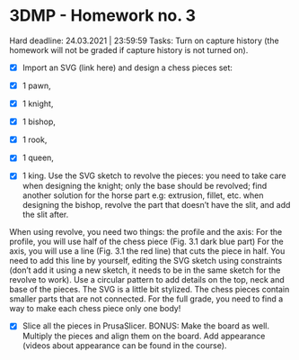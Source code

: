 # 3DMP -  Homework no. 3
Hard deadline:  24.03.2021 | 23:59:59
Tasks:
Turn on capture history (the homework will not be graded if capture history is not turned on).
- [x] Import an SVG (link here) and design a chess pieces set: 
- [x] 1 pawn, 
- [x] 1 knight, 
- [x] 1 bishop, 
- [x] 1 rook, 
- [x] 1 queen,
- [x] 1 king.
Use the SVG sketch to revolve the pieces: 
you need to take care when designing the knight; only the base should be revolved; find another solution for the horse part e.g: extrusion, fillet, etc.
when designing the bishop, revolve the part that doesn’t have the slit, and add the slit after.


When using revolve, you need two things: the profile and the axis:
For the profile, you will use half of the chess piece (Fig. 3.1 dark blue part)
For the axis, you will use a line (Fig. 3.1 the red line) that cuts the piece in half. 
You need to add this line by yourself, editing the SVG sketch using constraints (don’t add it using a new sketch, it needs to be in the same sketch for the revolve to work).
Use a circular pattern to add details on the top, neck and base of the pieces.
The SVG is a little bit stylized. The chess pieces contain smaller parts that are not connected. For the full grade, you need to find a way to make each chess piece only one body! 


- [x] Slice all the pieces in PrusaSlicer. 
	    BONUS: Make the board as well. Multiply the pieces and align them on the board. Add appearance (videos about appearance can be found in the course).
